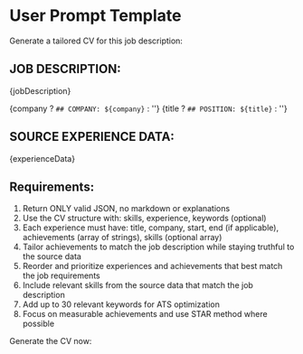 # User Prompt Template

Generate a tailored CV for this job description:

## JOB DESCRIPTION:
{jobDescription}

{company ? `## COMPANY: ${company}` : ''}
{title ? `## POSITION: ${title}` : ''}

## SOURCE EXPERIENCE DATA:
{experienceData}

## Requirements:
1. Return ONLY valid JSON, no markdown or explanations
2. Use the CV structure with: skills, experience, keywords (optional)
3. Each experience must have: title, company, start, end (if applicable), achievements (array of strings), skills (optional array)
4. Tailor achievements to match the job description while staying truthful to the source data
5. Reorder and prioritize experiences and achievements that best match the job requirements
6. Include relevant skills from the source data that match the job description
7. Add up to 30 relevant keywords for ATS optimization
8. Focus on measurable achievements and use STAR method where possible

Generate the CV now:
